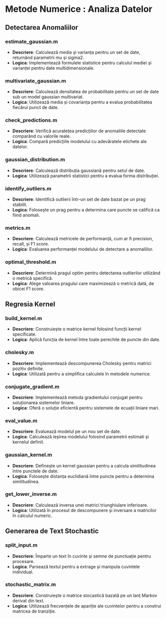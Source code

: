 
# Metode Numerice : Analiza Datelor

## Detectarea Anomaliilor

### estimate_gaussian.m
- **Descriere**: Calculează media și varianța pentru un set de date, returnând parametrii mu și sigma2.
- **Logica**: Implementează formulele statistice pentru calculul mediei și varianței pentru date multidimensionale.

### multivariate_gaussian.m
- **Descriere**: Calculează densitatea de probabilitate pentru un set de date sub un model gaussian multivariat.
- **Logica**: Utilizează media și covarianța pentru a evalua probabilitatea fiecărui punct de date.

### check_predictions.m
- **Descriere**: Verifică acuratețea predicțiilor de anomaliile detectate comparând cu valorile reale.
- **Logica**: Compară predicțiile modelului cu adevăratele etichete ale datelor.

### gaussian_distribution.m
- **Descriere**: Calculează distribuția gaussiană pentru setul de date.
- **Logica**: Utilizează parametrii statistici pentru a evalua forma distribuției.

### identify_outliers.m
- **Descriere**: Identifică outlierii într-un set de date bazat pe un prag stabilit.
- **Logica**: Folosește un prag pentru a determina care puncte se califică ca fiind anomali.

### metrics.m
- **Descriere**: Calculează metricele de performanță, cum ar fi precision, recall, și F1 score.
- **Logica**: Evaluarea performanței modelului de detectare a anomaliilor.

### optimal_threshold.m
- **Descriere**: Determină pragul optim pentru detectarea outlierilor utilizând o metrică specifică.
- **Logica**: Alege valoarea pragului care maximizează o metrică dată, de obicei F1 score.

## Regresia Kernel

### build_kernel.m
- **Descriere**: Construiește o matrice kernel folosind funcții kernel specificate.
- **Logica**: Aplică funcția de kernel între toate perechile de puncte din date.

### cholesky.m
- **Descriere**: Implementează descompunerea Cholesky pentru matrici pozitiv definite.
- **Logica**: Utilizată pentru a simplifica calculele în metodele numerice.

### conjugate_gradient.m
- **Descriere**: Implementează metoda gradientului conjugat pentru soluționarea sistemelor liniare.
- **Logica**: Oferă o soluție eficientă pentru sistemele de ecuații liniare mari.

### eval_value.m
- **Descriere**: Evaluează modelul pe un nou set de date.
- **Logica**: Calculează ieșirea modelului folosind parametrii estimati și kernelul definit.

### gaussian_kernel.m
- **Descriere**: Definește un kernel gaussian pentru a calcula similitudinea între punctele de date.
- **Logica**: Folosește distanța euclidiană între puncte pentru a determina similitudinea.

### get_lower_inverse.m
- **Descriere**: Calculează inversa unei matrici triunghiulare inferioare.
- **Logica**: Utilizată în procesul de descompunere și inversare a matricilor în calculul numeric.

## Generarea de Text Stochastic

### split_input.m
- **Descriere**: Împarte un text în cuvinte și semne de punctuație pentru procesare.
- **Logica**: Parsează textul pentru a extrage și manipula cuvintele individual.

### stochastic_matrix.m
- **Descriere**: Construiește o matrice stocastică bazată pe un lanț Markov derivat din text.
- **Logica**: Utilizează frecvențele de apariție ale cuvintelor pentru a construi matricea de tranziție.
